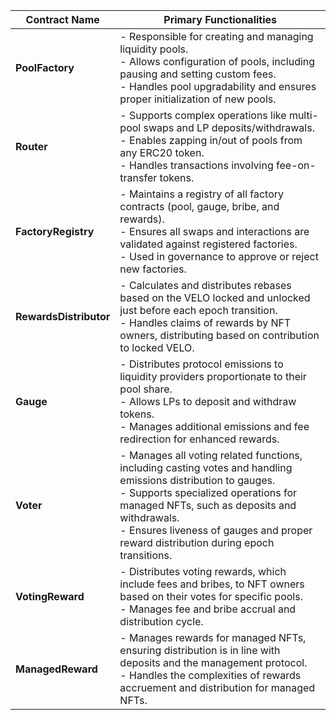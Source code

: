

| **Contract Name**      | **Primary Functionalities**                                                                                                                     |
|------------------------|--------------------------------------------------------------------------------------------------------------------------------------------------|
| **PoolFactory**        | - Responsible for creating and managing liquidity pools.<br>- Allows configuration of pools, including pausing and setting custom fees.<br>- Handles pool upgradability and ensures proper initialization of new pools. |
| **Router**             | - Supports complex operations like multi-pool swaps and LP deposits/withdrawals.<br>- Enables zapping in/out of pools from any ERC20 token.<br>- Handles transactions involving fee-on-transfer tokens. |
| **FactoryRegistry**    | - Maintains a registry of all factory contracts (pool, gauge, bribe, and rewards).<br>- Ensures all swaps and interactions are validated against registered factories.<br>- Used in governance to approve or reject new factories. |
| **RewardsDistributor** | - Calculates and distributes rebases based on the VELO locked and unlocked just before each epoch transition.<br>- Handles claims of rewards by NFT owners, distributing based on contribution to locked VELO. |
| **Gauge**              | - Distributes protocol emissions to liquidity providers proportionate to their pool share.<br>- Allows LPs to deposit and withdraw tokens.<br>- Manages additional emissions and fee redirection for enhanced rewards. |
| **Voter**              | - Manages all voting related functions, including casting votes and handling emissions distribution to gauges.<br>- Supports specialized operations for managed NFTs, such as deposits and withdrawals.<br>- Ensures liveness of gauges and proper reward distribution during epoch transitions. |
| **VotingReward**       | - Distributes voting rewards, which include fees and bribes, to NFT owners based on their votes for specific pools.<br>- Manages fee and bribe accrual and distribution cycle. |
| **ManagedReward**      | - Manages rewards for managed NFTs, ensuring distribution is in line with deposits and the management protocol.<br>- Handles the complexities of rewards accruement and distribution for managed NFTs. |



